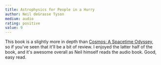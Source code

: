 ```yaml
---
title: Astrophysics for People in a Hurry
author: Neil deGrasse Tyson
medium: audio
rating: positive
value: 9
---
```


This book is a slightly more in depth than [Cosmos: A Spacetime Odyssey](https://en.wikipedia.org/wiki/Cosmos:_A_Spacetime_Odyssey), so if you've seen that it'll be a bit of review. I enjoyed the latter half of the book, and it's awesome overall as Neil himself reads the audio book. Good, easy read.
